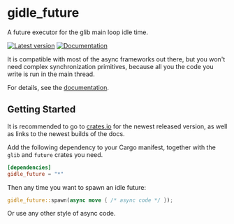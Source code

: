 # gidle_future

A future executor for the glib main loop idle time.

[![Latest version](https://img.shields.io/crates/v/gidle_future.svg)](https://crates.io/crates/gidle_future)
[![Documentation](https://docs.rs/gidle_future/badge.svg)](https://docs.rs/gidle_future)

It is compatible with most of the async frameworks out there, but you won't need complex synchronization primitives,
because all you the code you write is run in the main thread.

For details, see the [documentation](https://docs.rs/gidle_future).

## Getting Started

It is recommended to go to [crates.io](https://crates.io/crates/pomelo) for
the newest released version, as well as links to the newest builds of the docs.

Add the following dependency to your Cargo manifest, together with the `glib` and `future` crates you need.

```toml
[dependencies]
gidle_future = "*"
```

Then any time you want to spawn an idle future:

```rust
gidle_future::spawn(async move { /* async code */ });
```

Or use any other style of async code.
